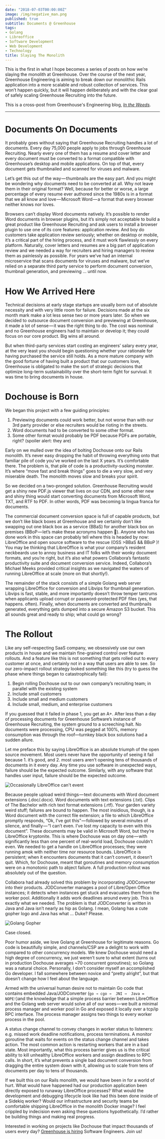 ```yaml
---
date: "2018-07-03T00:00:00Z"
image: /img/negative_man.png
published: true
subtitle: Documents @ Greenhouse
tags:
- Golang
- Libreoffice
- Software Development
- Web Development
- Technology
title: Slaying The Monolith
---
```

This is the first in what I hope becomes a series of posts on how we’re slaying the monolith at Greenhouse. Over the course of the next year, Greenhouse Engineering is aiming to break down our monolithic Rails application into a more scalable and robust collection of services. This won’t happen quickly, but it will happen deliberately and with the clear goal of safely scaling Greenhouse Recruiting into the future.

This is a cross-post from Greenhouse's Engineering blog, _[In the Weeds](https://medium.com/in-the-weeds/slaying-the-monolith-3b7a017faf02)_.

---

# Documents On Documents
It probably goes without saying that Greenhouse Recruiting handles a lot of documents. Every day 75,000 people apply to jobs through Greenhouse Recruiting. Nearly every one of them has a resume and cover letter and every document must be converted to a format compatible with Greenhouse’s desktop and mobile applications. On top of that, every document gets thumbnailed and scanned for viruses and malware.

Let’s get this out of the way — thumbnails are the easy part. And you might be wondering why documents need to be converted at all. Why not leave them in their original format? Well, because for better or worse, a large percentage of every resume ever authored since the 1980s is in a format that we all know and love — Microsoft Word — a format that every browser neither knows nor loves.

Browsers can’t display Word documents natively. It’s possible to render Word documents in browser plugins, but it’s simply not acceptable to build a great product like Greenhouse Recruiting and ask users to install a browser plugin to use one of its core features: application review. And boy do customers take application review seriously; whether on desktop or mobile, it’s a critical part of the hiring process, and it must work flawlessly on every platform. Naturally, cover letters and resumes are a big part of application review and we needed a way for recruiters and hiring managers to review them as painlessly as possible. For years we’ve had an internal microservice that scans documents for viruses and malware, but we’ve relied on a separate third party service to perform document conversion, thumbnail generation, and previewing … until now.

# How We Arrived Here
Technical decisions at early stage startups are usually born out of absolute necessity and with very little room for failure. Decisions made at the six month mark make a lot less sense two or more years later. So when we decided to outsource document conversion and previewing at Greenhouse, it made a lot of sense — it was the right thing to do. The cost was nominal and no Greenhouse engineers had to maintain or develop it; they could focus on our core product. Big wins all around.

But when third-party services start costing an engineers’ salary every year, at the very least you should begin questioning whether your rationale for having purchased the service still holds. As a more mature company with the good fortune of having built a product that our customers love, Greenhouse is obligated to make the sort of strategic decisions that optimize long-term sustainability over the short-term fight for survival. It was time to bring documents in house.

# Dochouse is Born
We began this project with a few guiding principles:

1. Previewing documents could work better, but not worse than with our 3rd party provider or else recruiters would be rioting in the streets.
2. Word documents had to be converted to some other format.
3. Some other format would probably be PDF because PDFs are portable, right? (spoiler alert: they are)

Early on we mulled over the idea of bolting Dochouse onto our Rails monolith. It’s never easy dropping the habit of throwing everything onto that familiar pile of code you’ve worked on the last X years. It’s comfortable there. The problem is, that pile of code is a productivity-sucking monster. It’s where “move fast and break things” goes to die a very slow, and very miserable death. The monolith moves slow and breaks your spirit.

So we decided on a two-pronged solution. Greenhouse Recruiting would get a shiny new PDF.js viewer that lives on our CDN, and some other new and shiny thing would start converting documents from Microsoft Word, TXT, and RTF to PDF. In other words, PDF was becoming la lingua franca for documents.

The commercial document conversion space is full of capable products, but we don’t like black boxes at Greenhouse and we certainly don’t like swapping out one black box as a service (BBaS) for another black box on premises (BBoP — let’s make these acronyms happen 🤞). Anyone who has done work in this space can probably tell where this is headed by now: LibreOffice and open source software to the rescue (OSS >BBaS && BBoP )! You may be thinking that LibreOffice is what your company’s resident neckbeards use to annoy business and IT folks with their wonky document formats, and you’re right, but it’s also what powers Collabora’s fantastic productivity suite and document conversion service. Indeed, Collabora’s Michael Meeks provided critical insights as we navigated the waters of running LibreOffice at scale (more on that shortly!).

The remainder of the stack consists of a simple Golang web server wrapping LibreOffice for conversion and Libvips for thumbnail generation. Libvips is fast, stable, and more importantly doesn’t throw temper tantrums when applicants upload corrupt or password-protected PDF files (yes, that happens. often). Finally, when documents are converted and thumbnails generated, everything gets dumped into a secure Amazon S3 bucket. This all sounds great and ready to ship; what could go wrong?

# The Rollout
Like any self-respecting SaaS company, we obsessively use our own products in house and we maintain fine-grained control over feature rollouts. And a feature like this is not something that gets rolled out to every customer at once, and certainly not in a way that users are able to see. So our zero-impact rollout strategy looked something like this (try to guess the phase where things began to catastrophically fail):

1. Begin rolling Dochouse out to our own company’s recruiting team; in parallel with the existing system
2. Include small customers
3. Include small and medium customers
4. Include small, medium, and enterprise customers

If you guessed that it failed in phase 1, you get an A+. After less than a day of processing documents for Greenhouse Software’s instance of Greenhouse Recruiting, the system ground to a screeching halt. No documents were processing, CPU was pegged at 100%, memory consumption was through the roof—turnkey black box solutions had a sudden allure.

Let me preface this by saying LibreOffice is an absolute triumph of the open source movement. Most users never have the opportunity of seeing it fail because 1. it’s good, and 2. most users aren’t opening tens of thousands of documents in it every day. Any time you use software in unexpected ways, failure should be the expected outcome. Similarly, with any software that handles user input, failure should be the expected outcome.

![Occasionally LibreOffice can't event ]({{site.baseurl}}/img/negative_man.png)


Because people upload weird things — text documents with Word document extensions (.doc/.docx). Word documents with text extensions (.txt). Clips of The Bachelor with rich text format extensions (.rtf). Your garden variety weird stuff; failures are bound to happen. The most insidious, though, is a Word document with the correct file extension; a file to which LibreOffice promptly responds, “Ok, I’ve got this” — followed by several minutes of silence, and finally — “I can’t even. I’ve lost my capacity to even with this document”. These documents may be valid in Microsoft Word, but they’re LibreOffice kryptonite. This is where Dochouse was on day one — with significantly less than one percent of real-world load, Dochouse couldn’t even. We needed to get a handle on LibreOffice processes; they were running amok with neither time nor resource bounds. LibreOffice is persistent; when it encounters documents that it can’t convert, it doesn’t quit. Which, for Dochouse, meant that goroutines and memory consumption were on a monotonic path to abject failure. A full production rollout was absolutely out of the question.

Collabora had already solved this problem by incorporating JODConverter into their products. JODConverter manages a pool of Libre/Open Office instances; it detects when instances get stuck and evacuates them from the worker pool. Additionally it adds work deadlines around every job. This is exactly what we needed. The problem is that JODConverter is written in Java and Java isn’t nearly as hip as Golang. I mean, Golang has a cute gopher logo and Java has what … Duke? Please.

![Golang Gopher]({{site.baseurl}}/img/gopher.png)

Case closed.

Poor humor aside, we love Golang at Greenhouse for legitimate reasons. Go code is beautifully simple, and channels/CSP are a delight to work with compared to other concurrency models. We knew Dochouse would need a high degree of concurrency, we just weren’t sure to what extent (turns out in production Dochouse averages ~70 concurrent goroutines); so Golang was a natural choice. Personally, I don’t consider myself an accomplished Go developer. I fall somewhere between novice and “pretty alright”, but that doesn’t change how I feel about the language.

Armed with the universal human desire not to maintain Go code that contains embedded Java/JODConverter (`go → cgo →  JNI →  Java = NOPE!`)and the knowledge that a simple process barrier between LibreOffice and the Golang web server would solve all of our woes — we built a minimal process manager and worker pool in Go and exposed it locally over a tcp/ip RPC interface. The process manager assigns two things to every worker process in the pool.

A status change channel to convey changes in worker status to listeners: e.g. missed work deadline notifications, process terminations.
A monitor goroutine that waits for events on the status change channel and takes action. The most common action is restarting workers that are in a bad state.
Most importantly, what this process barrier gives us is the critical ability to kill unhealthy LibreOffice workers and assign deadlines to RPC calls. In short, it’s what prevents a single bad document conversion from dragging the entire system down with it, allowing us to scale from tens of documents per day to tens of thousands.

If we built this on our Rails monolith, we would have been in for a world of hurt. What would have happened had our production application been directly exposed to runaway LibreOffice processes? What would the development and debugging lifecycle look like had this been done inside of a Sidekiq worker? Would our infrastructure and security teams be comfortable shipping LibreOffice in the monolith Docker image? I feel crippled by indecision even asking these questions hypothetically. I’d rather be building things and making real progress.

Interested in working on projects like Dochouse that impact thousands of users every day? [Greenhouse is hiring](https://grnh.se/716d31af1) Software Engineers. Join us!

